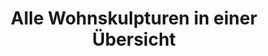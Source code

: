 ---
title: "Alle Wohnskulpturen in einer Übersicht"
meta_description: "Eine Übersicht einiger bisher angefertigter Wohnskulpturen und Möbel. (Zahn-) Stühle, (Puzzle-) Tische, Lampen, Kleiderständer und mehr. Lassen Sie sich für Ihre individuelle Wohnskulptur inspieren."
meta_keywords:
  - "skulptur"
  - "wohnskulptur"
  - "übersicht" 
  - "stühle" 
  - "tische" 
  - "lampen"
  - "holz" 
layout: "wohnskulpturen.hbs"
---